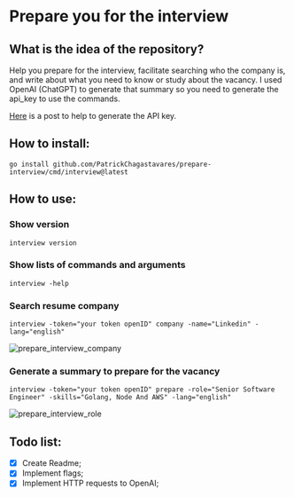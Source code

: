 # Prepare you for the interview

## What is the idea of the repository?

Help you prepare for the interview, facilitate searching who the company is, and write about what you need to know or study about the vacancy.
I used OpenAI (ChatGPT) to generate that summary so you need to generate the api_key to use the commands.

[Here](https://elephas.app/blog/how-to-create-openai-api-keys-cl5c4f21d281431po7k8fgyol0) is a post to help to generate the API key.

## How to install:
```
go install github.com/PatrickChagastavares/prepare-interview/cmd/interview@latest
```

## How to use:

### Show version
```
interview version
```

### Show lists of commands and arguments
```
interview -help
```

### Search resume company
```
interview -token="your token openID" company -name="Linkedin" -lang="english"
```
![prepare_interview_company](https://github.com/PatrickChagastavares/prepare-interview/assets/49497853/483b41cc-2252-40ec-a0bb-a27410a8e68f)
### Generate a summary to prepare for the vacancy
```
interview -token="your token openID" prepare -role="Senior Software Engineer" -skills="Golang, Node And AWS" -lang="english"
```
![prepare_interview_role](https://github.com/PatrickChagastavares/prepare-interview/assets/49497853/74e35d19-6147-4d24-a45a-9e684a949beb)

## Todo list:
- [X] Create Readme;
- [X] Implement flags;
- [X] Implement HTTP requests to OpenAI;
